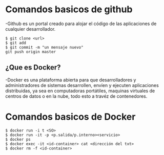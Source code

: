 # Comandos basicos de github
-Github es un portal creado para alojar el código de las aplicaciones de cualquier desarrollador.
```
$ git clone <url>
$ git add
$ git commit -m "un mensaje nuevo"
git push origin master
```
## ¿Que es Docker?
-Docker es una plataforma abierta para que desarrolladores y administradores de sistemas desarrollen, envíen y ejecuten aplicaciones distribuidas, ya sea en computadoras portátiles, maquinas virtuales de centros de datos o en la nube, todo esto a travéz de contenedores.

# Comandos basicos de Docker
```
$ docker run -i t <SO>
$ docker run -it -p <p.salida/p.interno><servicio>
$ docker ps
$ docker exec -it <id-container> cat <dirección del txt>
$ docker rm -f <id-container>
```
